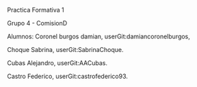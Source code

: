 Practica Formativa 1

Grupo 4 - ComisionD

Alumnos:
Coronel burgos damian,
userGit:damiancoronelburgos,

Choque Sabrina,
userGit:SabrinaChoque.

Cubas Alejandro,
userGit:AACubas.

Castro Federico,
userGit:castrofederico93.
